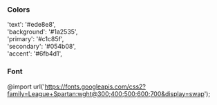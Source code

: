 ### Colors

'text': '#ede8e8',  
'background': '#1a2535',  
'primary': '#c1c85f',   
'secondary': '#054b08',   
'accent': '#6fb4d1',    

### Font

@import url('https://fonts.googleapis.com/css2?family=League+Spartan:wght@300;400;500;600;700&display=swap');  